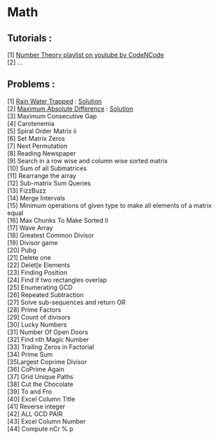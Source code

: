 
# Math

## Tutorials :

[1] <a href="https://www.youtube.com/playlist?list=PL2q4fbVm1Ik4liHX78IRslXzUr8z5QxsG"> Number Theory playlist on youtube by CodeNCode </a>    
[2] ...


## Problems :

[1] [Rain Water Trapped](https://leetcode.com/problems/trapping-rain-water/) : [Solution](../src/2_arrays_and_math/1_rain_water_trapped.cpp)    
[2] [Maximum Absolute Difference](https://www.hackerearth.com/practice/data-structures/arrays/1-d/practice-problems/algorithm/can-you-solve-it/) : [Solution](../src/2_arrays_and_math/2_maximum_absoute_difference.cpp)  
[3] Maximum Consecutive Gap   
[4] Carotenemia    
[5] Spiral Order Matrix ii    
[6] Set Matrix Zeros   
[7] Next Permutation   
[8] Reading Newspaper   
[9] Search in a row wise and column wise sorted matrix    
[10] Sum of all Submatrices   
[11] Rearrange the array  
[12] Sub-matrix Sum Queries    
[13] FizzBuzz    
[14] Merge Intervals    
[15] Minimum operations of given type to make all elements of a matrix equal       
[16] Max Chunks To Make Sorted II    
[17] Wave Array    
[18] Greatest Common Divisor   
[19] Divisor game    
[20] Pubg   
[21] Delete one     
[22] Delet[e Elements    
[23] Finding Position    
[24] Find if two rectangles overlap    
[25] Enumerating GCD    
[26] Repeated Subtraction    
[27] Solve sub-sequences and return OR      
[28] Prime Factors    
[29] Count of divisors    
[30] Lucky Numbers   
[31] Number Of Open Doors    
[32] Find nth Magic Number   
[33] Trailing Zeros in Factorial   
[34] Prime Sum    
[35Largest Coprime Divisor   
[36] CoPrime Again   
[37] Grid Unique Paths     
[38] Cut the Chocolate    
[39] To and Fro    
[40] Excel Column Title   
[41] Reverse integer   
[42] ALL GCD PAIR   
[43] Excel Column Number    
[44] Compute nCr % p    
